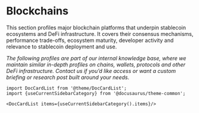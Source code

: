 # Blockchains

This section profiles major blockchain platforms that underpin stablecoin ecosystems and DeFi infrastructure. It covers their consensus mechanisms, performance trade-offs, ecosystem maturity, developer activity and relevance to stablecoin deployment and use.

*The following profiles are part of our internal knowledge base, where we maintain similar in-depth profiles on chains, wallets, protocols and other DeFi infrastructure. Contact us if you’d like access or want a custom briefing or research post built around your needs.*


```mdx-code-block
import DocCardList from '@theme/DocCardList';
import {useCurrentSidebarCategory} from '@docusaurus/theme-common';

<DocCardList items={useCurrentSidebarCategory().items}/>
```